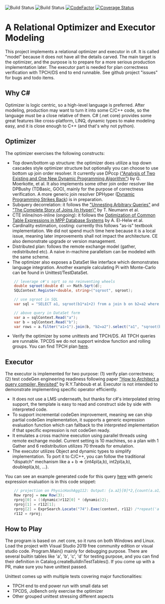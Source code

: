 ![Build Status](https://github.com/zhouqingqing/qpmodel/workflows/Ubuntu/badge.svg)
![Build Status](https://github.com/zhouqingqing/qpmodel/workflows/Windows/badge.svg)
[![CodeFactor](https://www.codefactor.io/repository/github/zhouqingqing/qpmodel/badge)](https://www.codefactor.io/repository/github/zhouqingqing/qpmodel)
[![Coverage Status](https://coveralls.io/repos/github/zhouqingqing/qpmodel/badge.svg?branch=master)](https://coveralls.io/github/zhouqingqing/qpmodel?branch=master)

# A Relational Optimizer and Executor Modeling
This project implements a relational optimizer and executor in c#. It is called "model" because it does not have all the details carved. The main target is the optimizer, and the purpose is to prepare for a more serious production implementation later. The executor part is needed for plan correctness verification with TPCH/DS end to end runnable. See github project "issues" for bugs and todo items.

## Why C#
Optimizer is logic centric, so a high-level language is preferred. After modeling, production may want to turn it into some C/C++ code, so the language must be a close relative of them. C# (.net core) provides some great features like cross-platform, LINQ, dynamic types to make modeling easy, and it is close enough to C++ (and that's why not python). 

## Optimizer
The optimizer exercises the following constructs:
- Top down/bottom up structure: the optimizer does utilize a top down cascades style optimizer structure but optionally you can choose to use bottom up join order resolver.  It currently use DPccp (["Analysis of Two Existing and One New Dynamic Programming Algorithm"](http://www.vldb.org/conf/2006/p930-moerkotte.pdf)) by G. Moerkotte, et al. It also implements some other join order resolver like DPBushy (TDBasic, GOO), mainly for the purpose of correctness verification. A more generic join resolver DPHyper ([Dynamic Programming Strikes Back](https://15721.courses.cs.cmu.edu/spring2017/papers/14-optimizer1/p539-moerkotte.pdf)) is in preparation. 
- Subquery decorrelation: it follows the ["Unnesting Arbitrary Queries"](https://pdfs.semanticscholar.org/1596/d282b7b6e8723a9780a511c87481df070f7d.pdf) and ["The Complete Story of Joins (in Hyper)"](http://btw2017.informatik.uni-stuttgart.de/slidesandpapers/F1-10-37/paper_web.pdf) by T. Neumann et al. 
- CTE inline/non-inline (ongoing): it follows the [Optimization of Common Table Expressions in MPP Database Systems](http://www.vldb.org/pvldb/vol8/p1704-elhelw.pdf) by A. El-Helw et al.
- Cardinality estimation, costing: currently this follows "as-is" textbook implementation. We did not spend much time here because it is a local issue, meaning later improvements shall not impact the architecture. CE also demonstrate upgrade or version management.
- Distributed plan: follows the remote exchange model (gather, redistributed etc). A naive in-machine parallelism can be modeled with the same scheme.
- The optimizer also exposes a DataSet like interface which demonstrates language integration. Another example calculating Pi with Monte-Carlo can be found in Unittest/TestDataSet.
```c#
	// leverage c#'s sqrt so no reinventing wheels
	double sqroot(double d) => Math.Sqrt(d);
	SQLContext.Register<double, string>("sqroot", sqroot);

	// use sqroot in SQL
	var sql = "SELECT a1, sqroot(b1*a1+2) from a join b on b2=a2 where a1>1";

	// above query in DataSet form
	var a = sqlContext.Read("a");
	var b = sqlContext.Read("b");
	var rows = a.filter("a1>1").join(b, "b2=a2").select("a1", "sqroot(b1*a1+2)").show();
```
- Verify the optimizer by some unittests and TPCH/DS. All TPCH queries are runnable. TPCDS we do not support window function and rolling groups. You can find TPCH plan [here](https://github.com/zhouqingqing/adb/tree/master/test/regress/expect/tpch0001).

## Executor
The executor is implemented for two purpose: (1) verify plan correctness; (2) test codeGen engineering readiness following paper ["How to Architect a query compiler, Revisited"](https://www.cs.purdue.edu/homes/rompf/papers/tahboub-sigmod18.pdf) by R.Y.Tahboub et al. Executor is not intended to demonstrate implementing specific operator efficiently.
- It does not use a LMS underneath, but thanks for c#'s interpolated string support, the template is easy to read and construct side by side with interpreted code.
- To support incremental codeGen improvement, meaning we can ship partial codeGen implementation, it supports a generic expression evaluation function which can fallback to the interpreted implementation if that specific expression is not codeGen ready.
- It emulates a cross machine execution using parallel threads using remote exchange model. Current setting is 10 machines, so a plan with 1 Gather and 6 redistribution utilizes 70 threads for emulation.
- The executor utilizes Object and dynamic types to simplify implementation. To port it to C/C++, you can follow the traditional "dispatch" mechanism like a + b => {int4pl(a,b), int2pl(a,b), doublepl(a,b), ...}.

You can see an example generated code for this query [here](https://github.com/zhouqingqing/adb/tree/master/test/gen_example.cs) with generic expression evaluation is in this code snippet:

```c#
	// projection on PhysicHashAgg112: Output: {a.a2}[0]*2,{count(a.a1)}[1],repeat('a',{a.a2}[0]) 
	Row rproj = new Row(3);
	rproj[0] = ((dynamic)r112[0] * (dynamic)2);
	rproj[1] = r112[1];
	rproj[2] = ExprSearch.Locate("74").Exec(context, r112) /*repeat('a',{a.a2}[0])*/;
	r112 = rproj;
```

## How to Play
The program is based on .net core, so it runs on both Windows and Linux. Load the project with Visual Studio 2019 free community edition or visual studio code. Program.Main() mainly for debugging purpose. There are several builtin tables like 'a', 'b', 'c', 'd' for testing purpose, and you can find their definition in Catalog.createBuildInTestTables(). If you come up with a PR, make sure you have unittest passed.

Unittest comes up with multiple tests covering major functionalities:
- TPCH end to end power run with small data set
- TPCDS, JoBench only exercise the optimizer
- Other grouped unittest stressing different aspects
